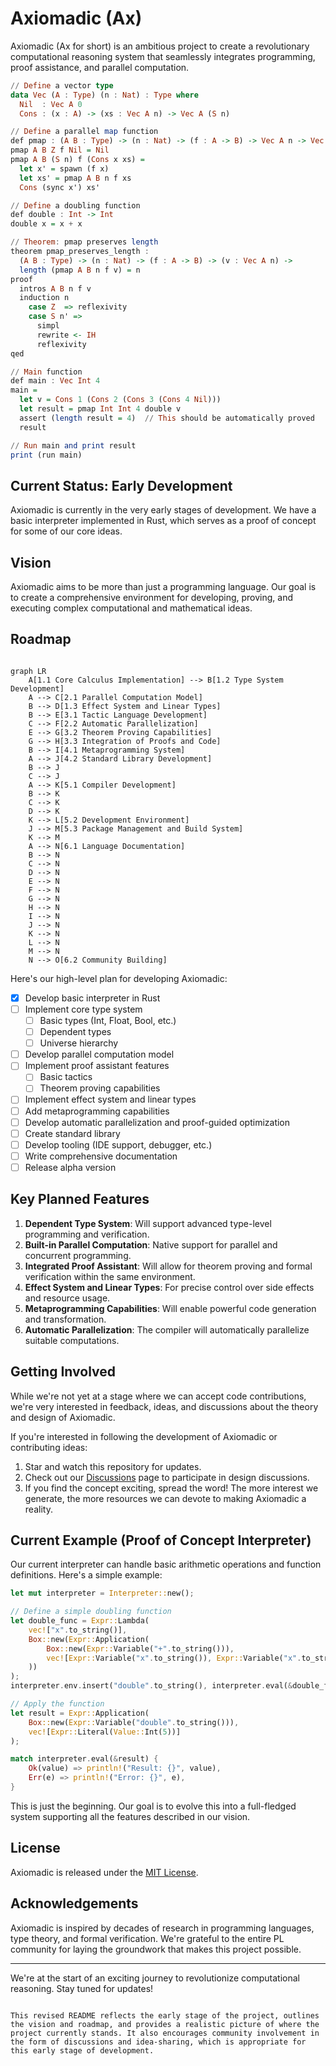 # Axiomadic (Ax)

<!-- <img src="path_to_logo.png" width="200" alt="Axiomadic Logo"> -->

Axiomadic (Ax for short) is an ambitious project to create a revolutionary computational reasoning system that seamlessly integrates programming, proof assistance, and parallel computation.

```haskell
// Define a vector type
data Vec (A : Type) (n : Nat) : Type where
  Nil  : Vec A 0
  Cons : (x : A) -> (xs : Vec A n) -> Vec A (S n)

// Define a parallel map function
def pmap : (A B : Type) -> (n : Nat) -> (f : A -> B) -> Vec A n -> Vec B n
pmap A B Z f Nil = Nil
pmap A B (S n) f (Cons x xs) = 
  let x' = spawn (f x)
  let xs' = pmap A B n f xs
  Cons (sync x') xs'

// Define a doubling function
def double : Int -> Int
double x = x + x

// Theorem: pmap preserves length
theorem pmap_preserves_length : 
  (A B : Type) -> (n : Nat) -> (f : A -> B) -> (v : Vec A n) ->
  length (pmap A B n f v) = n
proof
  intros A B n f v
  induction n
    case Z  => reflexivity
    case S n' => 
      simpl
      rewrite <- IH
      reflexivity
qed

// Main function
def main : Vec Int 4
main = 
  let v = Cons 1 (Cons 2 (Cons 3 (Cons 4 Nil)))
  let result = pmap Int Int 4 double v
  assert (length result = 4)  // This should be automatically proved
  result

// Run main and print result
print (run main)
```

## Current Status: Early Development

Axiomadic is currently in the very early stages of development. We have a basic interpreter implemented in Rust, which serves as a proof of concept for some of our core ideas.

## Vision

Axiomadic aims to be more than just a programming language. Our goal is to create a comprehensive environment for developing, proving, and executing complex computational and mathematical ideas. 

## Roadmap

```mermaid

graph LR
    A[1.1 Core Calculus Implementation] --> B[1.2 Type System Development]
    A --> C[2.1 Parallel Computation Model]
    B --> D[1.3 Effect System and Linear Types]
    B --> E[3.1 Tactic Language Development]
    C --> F[2.2 Automatic Parallelization]
    E --> G[3.2 Theorem Proving Capabilities]
    G --> H[3.3 Integration of Proofs and Code]
    B --> I[4.1 Metaprogramming System]
    A --> J[4.2 Standard Library Development]
    B --> J
    C --> J
    A --> K[5.1 Compiler Development]
    B --> K
    C --> K
    D --> K
    K --> L[5.2 Development Environment]
    J --> M[5.3 Package Management and Build System]
    K --> M
    A --> N[6.1 Language Documentation]
    B --> N
    C --> N
    D --> N
    E --> N
    F --> N
    G --> N
    H --> N
    I --> N
    J --> N
    K --> N
    L --> N
    M --> N
    N --> O[6.2 Community Building]

```

Here's our high-level plan for developing Axiomadic:

- [x] Develop basic interpreter in Rust
- [ ] Implement core type system
  - [ ] Basic types (Int, Float, Bool, etc.)
  - [ ] Dependent types
  - [ ] Universe hierarchy
- [ ] Develop parallel computation model
- [ ] Implement proof assistant features
  - [ ] Basic tactics
  - [ ] Theorem proving capabilities
- [ ] Implement effect system and linear types
- [ ] Add metaprogramming capabilities
- [ ] Develop automatic parallelization and proof-guided optimization
- [ ] Create standard library
- [ ] Develop tooling (IDE support, debugger, etc.)
- [ ] Write comprehensive documentation
- [ ] Release alpha version

## Key Planned Features

1. **Dependent Type System**: Will support advanced type-level programming and verification.
2. **Built-in Parallel Computation**: Native support for parallel and concurrent programming.
3. **Integrated Proof Assistant**: Will allow for theorem proving and formal verification within the same environment.
4. **Effect System and Linear Types**: For precise control over side effects and resource usage.
5. **Metaprogramming Capabilities**: Will enable powerful code generation and transformation.
6. **Automatic Parallelization**: The compiler will automatically parallelize suitable computations.

## Getting Involved

While we're not yet at a stage where we can accept code contributions, we're very interested in feedback, ideas, and discussions about the theory and design of Axiomadic. 

If you're interested in following the development of Axiomadic or contributing ideas:

1. Star and watch this repository for updates.
2. Check out our [Discussions](https://github.com/yourusername/axiomadic/discussions) page to participate in design discussions.
3. If you find the concept exciting, spread the word! The more interest we generate, the more resources we can devote to making Axiomadic a reality.

## Current Example (Proof of Concept Interpreter)

Our current interpreter can handle basic arithmetic operations and function definitions. Here's a simple example:

```rust
let mut interpreter = Interpreter::new();

// Define a simple doubling function
let double_func = Expr::Lambda(
    vec!["x".to_string()],
    Box::new(Expr::Application(
        Box::new(Expr::Variable("+".to_string())),
        vec![Expr::Variable("x".to_string()), Expr::Variable("x".to_string())]
    ))
);
interpreter.env.insert("double".to_string(), interpreter.eval(&double_func).unwrap());

// Apply the function
let result = Expr::Application(
    Box::new(Expr::Variable("double".to_string())),
    vec![Expr::Literal(Value::Int(5))]
);

match interpreter.eval(&result) {
    Ok(value) => println!("Result: {}", value),
    Err(e) => println!("Error: {}", e),
}
```

This is just the beginning. Our goal is to evolve this into a full-fledged system supporting all the features described in our vision.

## License

Axiomadic is released under the [MIT License](LICENSE).

## Acknowledgements

Axiomadic is inspired by decades of research in programming languages, type theory, and formal verification. We're grateful to the entire PL community for laying the groundwork that makes this project possible.

---

We're at the start of an exciting journey to revolutionize computational reasoning. Stay tuned for updates!
```

This revised README reflects the early stage of the project, outlines the vision and roadmap, and provides a realistic picture of where the project currently stands. It also encourages community involvement in the form of discussions and idea-sharing, which is appropriate for this early stage of development.
